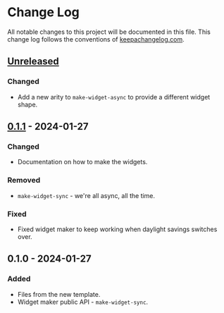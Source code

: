 # Change Log
All notable changes to this project will be documented in this file. This change log follows the conventions of [keepachangelog.com](http://keepachangelog.com/).

## [Unreleased]
### Changed
- Add a new arity to `make-widget-async` to provide a different widget shape.

## [0.1.1] - 2024-01-27
### Changed
- Documentation on how to make the widgets.

### Removed
- `make-widget-sync` - we're all async, all the time.

### Fixed
- Fixed widget maker to keep working when daylight savings switches over.

## 0.1.0 - 2024-01-27
### Added
- Files from the new template.
- Widget maker public API - `make-widget-sync`.

[Unreleased]: https://sourcehost.site/your-name/disciplinas/compare/0.1.1...HEAD
[0.1.1]: https://sourcehost.site/your-name/disciplinas/compare/0.1.0...0.1.1
